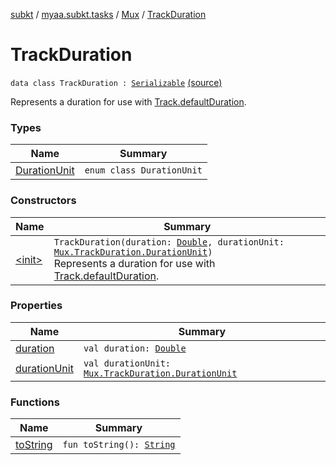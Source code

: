 [subkt](../../../index.md) / [myaa.subkt.tasks](../../index.md) / [Mux](../index.md) / [TrackDuration](./index.md)

# TrackDuration

`data class TrackDuration : `[`Serializable`](https://docs.oracle.com/javase/9/docs/api/java/io/Serializable.html) [(source)](https://github.com/Myaamori/SubKt/blob/0.1.10/src/main/kotlin/myaa/subkt/tasks/muxtask.kt#L139)

Represents a duration for use with [Track.defaultDuration](../-track/default-duration.md).

### Types

| Name | Summary |
|---|---|
| [DurationUnit](-duration-unit/index.md) | `enum class DurationUnit` |

### Constructors

| Name | Summary |
|---|---|
| [&lt;init&gt;](-init-.md) | `TrackDuration(duration: `[`Double`](https://kotlinlang.org/api/latest/jvm/stdlib/kotlin/-double/index.html)`, durationUnit: `[`Mux.TrackDuration.DurationUnit`](-duration-unit/index.md)`)`<br>Represents a duration for use with [Track.defaultDuration](../-track/default-duration.md). |

### Properties

| Name | Summary |
|---|---|
| [duration](duration.md) | `val duration: `[`Double`](https://kotlinlang.org/api/latest/jvm/stdlib/kotlin/-double/index.html) |
| [durationUnit](duration-unit.md) | `val durationUnit: `[`Mux.TrackDuration.DurationUnit`](-duration-unit/index.md) |

### Functions

| Name | Summary |
|---|---|
| [toString](to-string.md) | `fun toString(): `[`String`](https://kotlinlang.org/api/latest/jvm/stdlib/kotlin/-string/index.html) |
